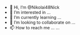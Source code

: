 - 👋 Hi, I’m @Nikolai48Nick
- 👀 I’m interested in ...
- 🌱 I’m currently learning ...
- 💞️ I’m looking to collaborate on ...
- 📫 How to reach me ...
...
<!---
Nikolai48Nick/Nikolai48Nick is a ✨ special ✨ repository because its `README.md` (this file) appears on your GitHub profile.
You can click the Preview link to take a look at your changes.
--->
